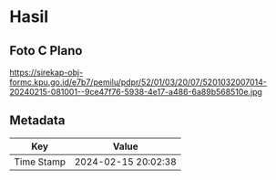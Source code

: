# Hasil

## Foto C Plano

https://sirekap-obj-formc.kpu.go.id/e7b7/pemilu/pdpr/52/01/03/20/07/5201032007014-20240215-081001--9ce47f76-5938-4e17-a486-6a89b568510e.jpg


## Metadata

| Key        | Value               |
| ---------- | ------------------- |
| Time Stamp | 2024-02-15 20:02:38 |




